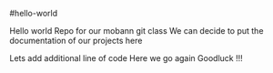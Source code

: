 #hello-world

Hello world Repo for our mobann git class
We can decide to put the documentation of our projects
here

Lets add additional line of code
Here we go again
Goodluck !!!

